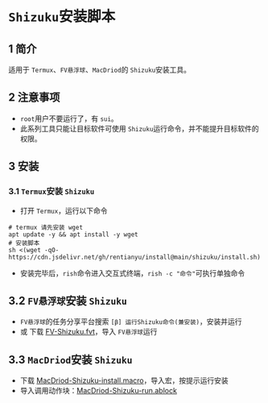 # `Shizuku`安装脚本

## 1 简介

适用于 `Termux`、`FV悬浮球`、`MacDriod`的 `Shizuku`安装工具。

## 2 注意事项

- `root`用户不要运行了，有 `sui`。
- 此系列工具只能让目标软件可使用 `Shizuku`运行命令，并不能提升目标软件的权限。

## 3 安装

### 3.1 `Termux`安装 `Shizuku`

- 打开 `Termux`，运行以下命令

```shell
# termux 请先安装 wget
apt update -y && apt install -y wget
# 安装脚本
sh <(wget -qO- https://cdn.jsdelivr.net/gh/rentianyu/install@main/shizuku/install.sh)
```

- 安装完毕后，`rish`命令进入交互式终端，`rish -c "命令"`可执行单独命令

## 3.2 `FV悬浮球`安装 `Shizuku`

- `FV悬浮球`的任务分享平台搜索 `[β] 运行Shizuku命令(兼安装)`，安装并运行
- 或 下载 [FV-Shizuku.fvt](https://cdn.jsdelivr.net/gh/rentianyu/install@main/shizuku/FV-Shizuku.fvt)，导入 `FV悬浮球`运行

## 3.3 `MacDriod`安装 `Shizuku`

- 下载 [MacDriod-Shizuku-install.macro](https://cdn.jsdelivr.net/gh/rentianyu/install@main/shizuku/MacDriod-Shizuku-install.macro)，导入宏，按提示运行安装
- 导入调用动作块：[MacDriod-Shizuku-run.ablock](https://cdn.jsdelivr.net/gh/rentianyu/install@main/shizuku/MacDriod-Shizuku-run.ablock)
